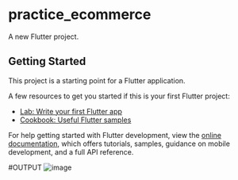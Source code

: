 # practice_ecommerce

A new Flutter project.

## Getting Started

This project is a starting point for a Flutter application.

A few resources to get you started if this is your first Flutter project:

- [Lab: Write your first Flutter app](https://docs.flutter.dev/get-started/codelab)
- [Cookbook: Useful Flutter samples](https://docs.flutter.dev/cookbook)

For help getting started with Flutter development, view the
[online documentation](https://docs.flutter.dev/), which offers tutorials,
samples, guidance on mobile development, and a full API reference.

#OUTPUT 
![image](https://github.com/Siddhant742/Practising_Ecommerce_App/assets/87931293/8d61b014-2b0b-4c50-a428-4b4b4fd985e6)
